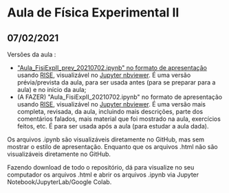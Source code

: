 # Aula de Física Experimental II

## 07/02/2021


Versões da aula :

- ["Aula_FisiExpII_prev_20210702.ipynb" no formato de apresentação](https://nbviewer.jupyter.org/format/slides/github/rcolistete/Fisica_Experimental_II_UFES_Alegre/blob/master/Aulas/Aula_20210702/Aula_FisiExpII_prev_20210702.ipynb?flush_cache=true#/) usando [RISE](https://rise.readthedocs.io/), visualizável no [Jupyter nbviewer](https://nbviewer.jupyter.org/). É uma versão prévia/prevista da aula, para ser usada antes (para se preparar para a aula) e no início da aula;
- (A FAZER) "Aula_FisiExpII_20210702.ipynb" no formato de apresentação usando [RISE](https://rise.readthedocs.io/), visualizável no [Jupyter nbviewer](https://nbviewer.jupyter.org/). É uma versão mais completa, revisada, da aula, incluindo mais descrições, parte dos comentários falados, mais material que foi mostrado na aula, exercícios feitos, etc. É para ser usada após a aula (para estudar a aula dada).

Os arquivos .ipynb são visualizáveis diretamente no GitHub, mas sem mostrar o estilo de  apresentação. Enquanto que os arquivos .html não são visualizáveis diretamente no GitHub.

Fazendo download de todo o repositório, dá para visualize no seu computador os arquivos .html e abrir os arquivos .ipynb via Jupyter Notebook/JupyterLab/Google Colab.

